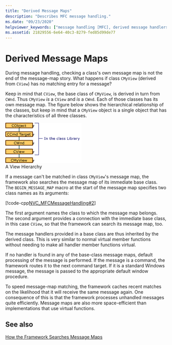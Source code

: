 ```yaml
---
title: "Derived Message Maps"
description: "Describes MFC message handling."
ms.date: "09/23/2020"
helpviewer_keywords: ["message handling [MFC], derived message handlers", "messages, routing", "message maps [MFC], derived", "derived message maps"]
ms.assetid: 21829556-6e64-40c3-8279-fed85d99de77
---
```

# Derived Message Maps

During message handling, checking a class's own message map is not the end of the message-map story. What happens if class `CMyView` (derived from `CView`) has no matching entry for a message?

Keep in mind that `CView`, the base class of `CMyView`, is derived in turn from `CWnd`. Thus `CMyView` *is* a `CView` and *is* a `CWnd`. Each of those classes has its own message map. The figure below shows the hierarchical relationship of the classes, but keep in mind that a `CMyView` object is a single object that has the characteristics of all three classes.

![Diagram showing the hierarchy of a view.](../mfc/media/vc38621.gif "Hierarchy of a view") <br/>
A View Hierarchy

If a message can't be matched in class `CMyView`'s message map, the framework also searches the message map of its immediate base class. The `BEGIN_MESSAGE_MAP` macro at the start of the message map specifies two class names as its arguments:

[!code-cpp[NVC_MFCMessageHandling#2](codesnippet/cpp/derived-message-maps_1.cpp)]

The first argument names the class to which the message map belongs. The second argument provides a connection with the immediate base class, in this case `CView`, so that the framework can search its message map, too.

The message handlers provided in a base class are thus inherited by the derived class. This is very similar to normal virtual member functions without needing to make all handler member functions virtual.

If no handler is found in any of the base-class message maps, default processing of the message is performed. If the message is a command, the framework routes it to the next command target. If it is a standard Windows message, the message is passed to the appropriate default window procedure.

To speed message-map matching, the framework caches recent matches on the likelihood that it will receive the same message again. One consequence of this is that the framework processes unhandled messages quite efficiently. Message maps are also more space-efficient than implementations that use virtual functions.

## See also

[How the Framework Searches Message Maps](how-the-framework-searches-message-maps.md)
